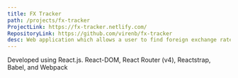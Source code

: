 ```yaml
---
title: FX Tracker
path: /projects/fx-tracker
ProjectLink: https://fx-tracker.netlify.com/
RepositoryLink: https://github.com/virenb/fx-tracker
desc: Web application which allows a user to find foreign exchange rates (EURO based) of the current day or historical rates. The ForEx API used is from Fixr.io.
---
```


Developed using React.js. React-DOM, React Router (v4), Reactstrap, Babel, and Webpack
